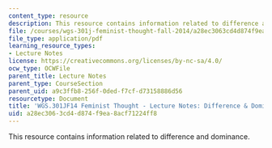 ```yaml
---
content_type: resource
description: This resource contains information related to difference and dominance.
file: /courses/wgs-301j-feminist-thought-fall-2014/a28ec3063cd4d874f9ea8acf71224ff8_MITWGS_301JF14_Sess15.pdf
file_type: application/pdf
learning_resource_types:
- Lecture Notes
license: https://creativecommons.org/licenses/by-nc-sa/4.0/
ocw_type: OCWFile
parent_title: Lecture Notes
parent_type: CourseSection
parent_uid: a9c3ffb8-256f-0ded-f7cf-d73158886d56
resourcetype: Document
title: 'WGS.301JF14 Feminist Thought - Lecture Notes: Difference & Dominance'
uid: a28ec306-3cd4-d874-f9ea-8acf71224ff8
---
```

This resource contains information related to difference and dominance.